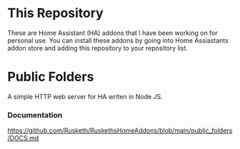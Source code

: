 # This Repository
These are Home Assistant (HA) addons that I have been working on for personal use.
You can install these addons by going into Home Assiastants addon store and adding this repository to your repository list.

# Public Folders
A simple HTTP web server for HA writen in Node JS.

### Documentation
https://github.com/Rusketh/RuskethsHomeAddons/blob/main/public_folders/DOCS.md

